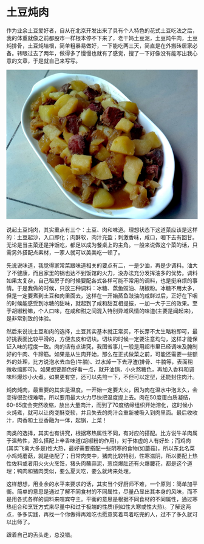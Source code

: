 # 土豆炖肉

作为业余土豆爱好者，自从在北京开发出来了具有个人特色的花式土豆吃法之后，我的体重就像之前都股市一样根本停不下来了，老干妈土豆泥，土豆炖牛肉，土豆炖排骨，土豆炖培根，简单粗暴易做好，一下能吃两三天，简直是在外搬砖居家必备。转眼过去了两年，做得多了慢慢也就有了感觉，搜了一下好像没有能写出我心意的文章，于是就自己来写写。

![potato](./_resources/potato.jpg)

说起土豆炖肉，其实重点有三个：土豆、肉和味道。理想状态下这道菜应该是这样的：土豆起沙，入口即化；肉酥软，肉汁充盈；刺激香味，咸口，咽下去有回甘。无论是当主菜还是拌饭吃，都足以成为餐桌上的主角。一般来说做这个菜的话，只需另外搭配点素材，一家人就可以美美吃一顿了。

先说说味道，我觉得家常菜跟味道相关的要点有二，一是少油，再是少调料。油大了不健康，而且家里的锅也达不到饭馆的火力，没办法充分发挥油多的优势。调料如果太复杂，自己租房子的时候要配各式各样可能不常用的调料，也是挺麻烦的事情。于是我做的时候，只放三种调料：冰糖、蒸鱼豉油、胡椒粉。冰糖不用太多，但是一定要煮到土豆和肉里面去，这样在一开始蒸鱼豉油的咸鲜过后，正好在下咽的时候能感受到冰糖的甜味，就起到了咸和甜互相提振，一加一大于三的效果。至于胡椒粉嘛，个人口味，在咸和甜之间混入特别异域风情的味道(主要是闻起来)，是非常别致的体验。

然后来说说土豆和肉的选择，土豆其实基本就正常买，不长芽不太生略粉即可，最好挑表面比较平滑的，方便去皮和切块。切块的时候一定要注意均匀，这样才能保证入味的程度一致。肉的话有点讲究，我图省事儿一般是用超市里已经调味及腌制好的牛肉、牛蹄筋。如果是从生肉开始，那么在正式做菜之前，可能还需要一些额外的处理，比方说泡水去血色(牛腩)、过水焯一下去浮渣(排骨、牛腩等，表面稍微收缩即可)。如果想要颜色好看一点，就开油锅，小火熬糖色，再加入香料和调味料爆炒小火煮。如果更有空，还可以先煎一下，不但可以定型，还能封住肉汁。

炖肉炖肉，最重要的其实是温度。一开始一定要大火，因为肉在温水中泡太久，会变得很劲很难嚼，所以要用最大火力尽快把温度提上去。肉在50度蛋白质凝结，60-65度会突然收缩，放出大量肉汁，而到了70度结缔组织开始溶化，这时候小火炖煮，就可以让肉变酥变软，并且失去的肉汁会重新被吸入到肉里面。最后收收汁，肉香和土豆香融为一体，起锅，上菜！

肉类的选择，其实也有讲究，根据寒热属性不同，有对应的搭配。比方说牛羊肉属于温热性，那么搭配上辛香味道(胡椒粉的作用)，对于体虚的人有好处；而鸡肉(其实飞禽大多是)性大热，最好需要搭配一些阴寒的食物(如蘑菇)，所以东北名菜小鸡炖蘑菇，就是绝配了；日常肉类中，猪肉比较特别，性寒滋阴，所以要配上热性佐料或者用火火火烹饪，猪头肉蘸蒜泥，葱烧爆肚还有火爆腰花，都是这个道理；鸭肉和猪肉类似，要么夏天吃，要么就烤来处理。

这样想想，用业余的水平来要求的话，其实当个好厨师不难，一个原则：简单加平衡。简单的意思是通过了解不同食材的不同属性，尽量凸显出其本身的风味，而不是用各式各样的调料来喧宾夺主。平衡的意思是根据不同食材的不同属性，通过寒热组合和烹饪方式来尽量中和过于极端的性质(例如性大寒或性大热)。了解这两点，多多实践，再找一个你做得再难吃也愿意笑着骂着吃完的人，过不了多久就可以出师了。

跟着自己的舌头走，总没错。
